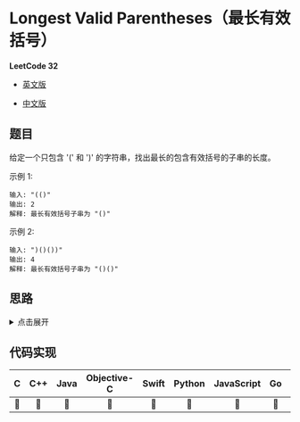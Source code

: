 # Longest Valid Parentheses（最长有效括号）

**LeetCode 32**

- [英文版](https://leetcode.com/problems/longest-valid-parentheses/)

- [中文版](https://leetcode-cn.com/problems/longest-valid-parentheses/)

## 题目
给定一个只包含 '(' 和 ')' 的字符串，找出最长的包含有效括号的子串的长度。

示例 1:
```
输入: "(()"
输出: 2
解释: 最长有效括号子串为 "()"
```
示例 2:
```
输入: ")()())"
输出: 4
解释: 最长有效括号子串为 "()()"
```
## 思路
<details>
<summary>点击展开</summary>
(((()))) 也是有效的
使用栈
</details>

## 代码实现
| C | C++ | Java | Objective-C | Swift | Python | JavaScript | Go | PHP |
| :--: | :--: | :--: | :--: | :--: | :--: | :--: | :--: | :--: |
| 🤔 | 🤔 | 🤔 | 🤔 | 🤔 | 🤔 | 🤔 | 🤔 | 🤔 |
